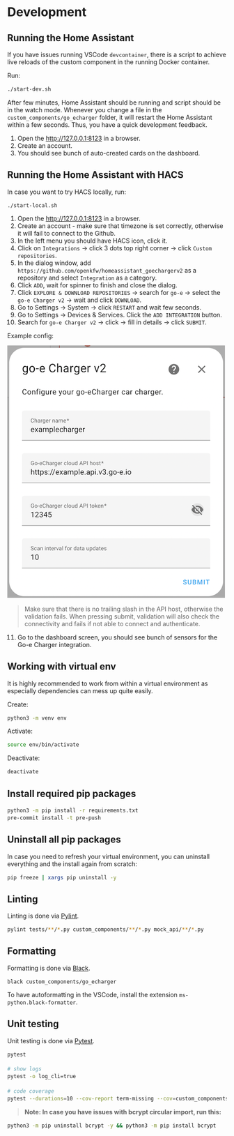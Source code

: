 # Development

## Running the Home Assistant

If you have issues running VSCode `devcontainer`, there is a script to achieve live reloads of the custom component in the running Docker container.

Run:

```bash
./start-dev.sh
```

After few minutes, Home Assistant should be running and script should be in the watch mode. Whenever you change a file in the `custom_components/go_echarger` folder, it will restart the Home Assistant within a few seconds. Thus, you have a quick development feedback.

1. Open the <http://127.0.0.1:8123> in a browser.
2. Create an account.
3. You should see bunch of auto-created cards on the dashboard.

## Running the Home Assistant with HACS

In case you want to try HACS locally, run:

```
./start-local.sh
```

1. Open the <http://127.0.0.1:8123> in a browser.
2. Create an account - make sure that timezone is set correctly, otherwise it will fail to connect to the Github.
3. In the left menu you should have HACS icon, click it.
4. Click on `Integrations` -> click 3 dots top right corner -> click `Custom repositories`.
5. In the dialog window, add `https://github.com/openkfw/homeassistant_goechargerv2` as a repository and select `Integration` as a category.
6. Click `ADD`, wait for spinner to finish and close the dialog.
7. Click `EXPLORE & DOWNLOAD REPOSITORIES` -> search for `go-e` -> select the `go-e Charger v2` -> wait and click `DOWNLOAD`.
8. Go to Settings -> System -> click `RESTART` and wait few seconds.
9. Go to Settings -> Devices & Services. Click the `ADD INTEGRATION` button.
10. Search for `go-e Charger v2` -> click -> fill in details -> click `SUBMIT`.

Example config:

![example config](./ha-example-config.png)

> Make sure that there is no trailing slash in the API host, otherwise the validation fails. When pressing submit, validation will also check the connectivity and fails if not able to connect and authenticate.

11. Go to the dashboard screen, you should see bunch of sensors for the Go-e Charger integration.

## Working with virtual env

It is highly recommended to work from within a virtual environment as especially dependencies can mess up quite easily.

Create:

```bash
python3 -m venv env
```

Activate:

```bash
source env/bin/activate
```

Deactivate:

```bash
deactivate
```

## Install required pip packages

```bash
python3 -m pip install -r requirements.txt
pre-commit install -t pre-push
```

## Uninstall all pip packages

In case you need to refresh your virtual environment, you can uninstall everything and the install again from scratch:

```bash
pip freeze | xargs pip uninstall -y
```

## Linting

Linting is done via [Pylint](https://www.pylint.org/).

```bash
pylint tests/**/*.py custom_components/**/*.py mock_api/**/*.py
```

## Formatting

Formatting is done via [Black](https://black.readthedocs.io/en/stable/getting_started.html).

```
black custom_components/go_echarger
```

To have autoformatting in the VSCode, install the extension `ms-python.black-formatter`.

## Unit testing

Unit testing is done via [Pytest](https://docs.pytest.org/en/7.2.x/).

```bash
pytest

# show logs
pytest -o log_cli=true

# code coverage
pytest --durations=10 --cov-report term-missing --cov=custom_components.go_echarger tests
```

> __Note: In case you have issues with bcrypt circular import, run this:__

```bash
python3 -m pip uninstall bcrypt -y && python3 -m pip install bcrypt
```
